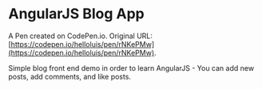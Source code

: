# AngularJS Blog App

A Pen created on CodePen.io. Original URL: [https://codepen.io/helloluis/pen/rNKePMw](https://codepen.io/helloluis/pen/rNKePMw).

Simple blog front end demo in order to learn AngularJS - You can add new posts, add comments, and like posts.